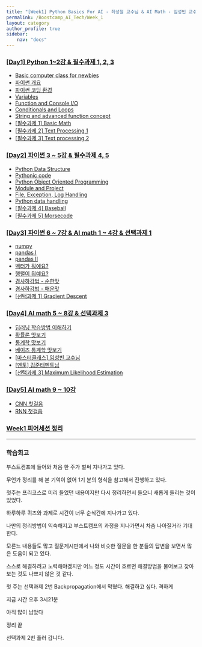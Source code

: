 ```yaml
---
title: "[Week1] Python Basics For AI - 최성철 교수님 & AI Math - 임성빈 교수님"
permalink: /Boostcamp_AI_Tech/Week_1
layout: category
author_profile: true
sidebar:
    nav: "docs"
---
```


### [[Day1] Python 1~2강 & 필수과제 1, 2, 3](https://raki-1203.github.io/boostcamp_ai_tech/week_1/README/)

- [Basic computer class for newbies](https://raki-1203.github.io/boostcamp_ai_tech/week_1/01.-Basic-computer-class-for-newbies/)
- [파이썬 개요](https://raki-1203.github.io/boostcamp_ai_tech/week_1/02.-python-summary/)
- [파이썬 코딩 환경](https://raki-1203.github.io/boostcamp_ai_tech/week_1/03.-python-coding-environment/)
- [Variables](https://raki-1203.github.io/boostcamp_ai_tech/week_1/04.-Variables/)
- [Function and Console I/O](https://raki-1203.github.io/boostcamp_ai_tech/week_1/05.-Function-and-Console-IO/)
- [Conditionals and Loops](https://raki-1203.github.io/boostcamp_ai_tech/week_1/06.-Conditionals-and-Loops/)
- [String and advanced function concept](https://raki-1203.github.io/boostcamp_ai_tech/week_1/07.-String-and-advanced-function-concept/)
- [[필수과제 1] Basic Math](https://raki-1203.github.io/boostcamp_ai_tech/week_1/README/)
- [[필수과제 2] Text Processing 1](https://raki-1203.github.io/boostcamp_ai_tech/week_1/Assignment-1-Basic-Math/)
- [[필수과제 3] Text processing 2](https://raki-1203.github.io/boostcamp_ai_tech/week_1/Assignment-1-Basic-Math/)

### [[Day2] 파이썬 3 ~ 5강 & 필수과제 4, 5](https://raki-1203.github.io/boostcamp_ai_tech/week_1/README/)

- [Python Data Structure](https://raki-1203.github.io/boostcamp_ai_tech/week_1/01.-Python-Data-Structure/)
- [Pythonic code](https://raki-1203.github.io/boostcamp_ai_tech/week_1/02.-Pythonic-code/)
- [Python Object Oriented Programming](https://raki-1203.github.io/boostcamp_ai_tech/week_1/03.-Python-Object-Oriented-Programming/)
- [Module and Project](https://raki-1203.github.io/boostcamp_ai_tech/week_1/04.-Module-and-Project/)
- [File, Exception, Log Handling](https://raki-1203.github.io/boostcamp_ai_tech/week_1/05.-File_Exception_Log-Handling/)
- [Python data handling](https://raki-1203.github.io/boostcamp_ai_tech/week_1/06.-Python-data-handling/)
- [[필수과제 4] Baseball](https://raki-1203.github.io/boostcamp_ai_tech/week_1/Assignment-4-Baseball/)
- [[필수과제 5] Morsecode](https://raki-1203.github.io/boostcamp_ai_tech/week_1/Assignment-5-Morsecode/)

### [[Day3] 파이썬 6 ~ 7강 & AI math 1 ~ 4강 & 선택과제 1](https://raki-1203.github.io/boostcamp_ai_tech/week_1/README/)

- [numpy](https://raki-1203.github.io/boostcamp_ai_tech/week_1/01.-numpy/)
- [pandas I](https://raki-1203.github.io/boostcamp_ai_tech/week_1/02.-pandas-I/)
- [pandas II](https://raki-1203.github.io/boostcamp_ai_tech/week_1/03.-pandas-II/)
- [벡터가 뭐예요?](https://raki-1203.github.io/boostcamp_ai_tech/week_1/04.-What-is-vector/)
- [행렬이 뭐예요?](https://raki-1203.github.io/boostcamp_ai_tech/week_1/05.-What-is-matrix/)
- [경사하강법 - 순한맛](https://raki-1203.github.io/boostcamp_ai_tech/week_1/06.-gradient-descent-mild/)
- [경사하강법 - 매운맛](https://raki-1203.github.io/boostcamp_ai_tech/week_1/06.-gradient-descent-mild/)
- [[선택과제 1] Gradient Descent](https://raki-1203.github.io/boostcamp_ai_tech/week_1/Choice-Assignment-1-Gradient-Descent/)

### [[Day4] AI math 5 ~ 8강 & 선택과제 3](https://raki-1203.github.io/boostcamp_ai_tech/week_1/README/)

- [딥러닝 학습방법 이해하기](https://raki-1203.github.io/boostcamp_ai_tech/week_1/01.-Understanding-Deep-Learning-Train-Methods/)
- [확률론 맛보기](https://raki-1203.github.io/boostcamp_ai_tech/week_1/02.-A-tase-of-probability-theory/)
- [통계학 맛보기](https://raki-1203.github.io/boostcamp_ai_tech/week_1/03.-A-taste-of-statistics/)
- [베이즈 통계학 맛보기](https://raki-1203.github.io/boostcamp_ai_tech/week_1/README/)
- [[마스터클래스] 임성빈 교수님](https://raki-1203.github.io/boostcamp_ai_tech/week_1/MasterClass-Professor-LimSungbin/)
- [[멘토] 김준태멘토님](https://raki-1203.github.io/boostcamp_ai_tech/week_1/Mentoring-KimJunTae/)
- [[선택과제 3] Maximum Likelihood Estimation](https://raki-1203.github.io/boostcamp_ai_tech/week_1/Choice-Assignment-3-Maximum-Likelihood-Estimation-(MLE)/)

### [[Day5] AI math 9 ~ 10강](https://raki-1203.github.io/boostcamp_ai_tech/week_1/README/)

- [CNN 첫걸음](https://raki-1203.github.io/boostcamp_ai_tech/week_1/01.-CNN-first-step/)
- [RNN 첫걸음](https://raki-1203.github.io/boostcamp_ai_tech/week_1/02.-RNN-first-step/)

### [Week1 피어세션 정리](https://github.com/raki-1203/Boostcamp_2st_Hot6/tree/main/Meetup-log/week1)

---
### 학습회고

부스트캠프에 들어와 처음 한 주가 벌써 지나가고 있다.

무언가 정리를 해 본 기억이 없어 1기 분의 형식을 참고해서 진행하고 있다.

첫주는 프리코스로 미리 들었던 내용이지만 다시 정리하면서 들으니 새롭게 들리는 것이 있었다.

하루하루 퀴즈와 과제로 시간이 너무 순식간에 지나가고 있다.

나만의 정리방법이 익숙해지고 부스트캠프의 과정을 지나가면서 차츰 나아질거라 기대한다.

모른느 내용들도 많고 질문게시판에서 나와 비슷한 질문을 한 분들의 답변을 보면서 많은 도움이 되고 있다.

스스로 해결하려고 노력해야겠지만 어느 정도 시간이 흐르면 해결방법을 물어보고 찾아보는 것도 나쁘지 않은 것 같다.

첫 주는 선택과제 2번 Backpropagation에서 막혔다. 해결하고 싶다. 격하게

지금 시간 오후 3시21분

아직 많이 남았다 

정리 끝 

선택과제 2번 풀러 갑니다.


